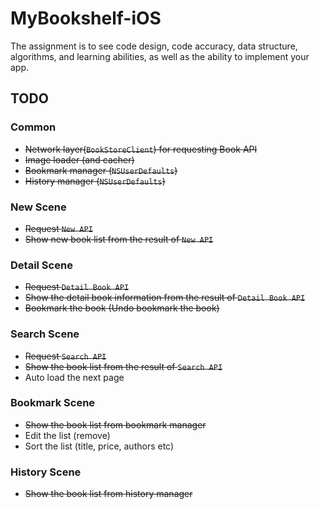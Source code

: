 # MyBookshelf-iOS
The assignment is to see code design, code accuracy, data structure, algorithms, and learning abilities, as well as the ability to implement your app.

## TODO
### Common
- ~~Network layer(`BookStoreClient`) for requesting Book API~~
- ~~Image loader (and cacher)~~
- ~~Bookmark manager (`NSUserDefaults`)~~
- ~~History manager (`NSUserDefaults`)~~

### New Scene
- ~~Request `New API`~~
- ~~Show new book list from the result of `New API`~~

### Detail Scene
- ~~Request `Detail Book API`~~
- ~~Show the detail book information from the result of `Detail Book API`~~
- ~~Bookmark the book (Undo bookmark the book)~~

### Search Scene
- ~~Request `Search API`~~
- ~~Show the book list from the result of `Search API`~~
- Auto load the next page

### Bookmark Scene
- ~~Show the book list from bookmark manager~~
- Edit the list (remove)
- Sort the list (title, price, authors etc)

### History Scene
- ~~Show the book list from history manager~~
